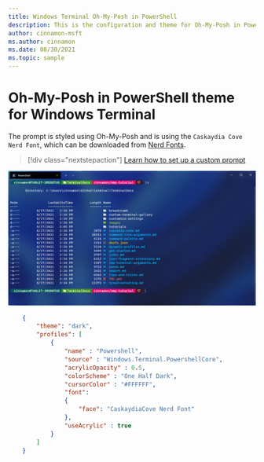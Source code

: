 ```yaml
---
title: Windows Terminal Oh-My-Posh in PowerShell
description: This is the configuration and theme for Oh-My-Posh in PowerShell.
author: cinnamon-msft
ms.author: cinnamon
ms.date: 08/30/2021
ms.topic: sample
---
```


# Oh-My-Posh in PowerShell theme for Windows Terminal

The prompt is styled using Oh-My-Posh and is using the `Caskaydia Cove Nerd Font`, which can be downloaded from [Nerd Fonts](https://www.nerdfonts.com/).

> [!div class="nextstepaction"]
> [Learn how to set up a custom prompt](./../tutorials/custom-prompt-setup.md)

![Windows Terminal Custom Prompt](./../images/custom-prompt.png)

```json
    {
        "theme": "dark",
        "profiles": [
            {
                "name" : "Powershell",
                "source" : "Windows.Terminal.PowershellCore",
                "acrylicOpacity" : 0.5,
                "colorScheme" : "One Half Dark",
                "cursorColor" : "#FFFFFF",
                "font": 
                {
                    "face": "CaskaydiaCove Nerd Font"
                },
                "useAcrylic" : true
            }
        ]
    }
```
